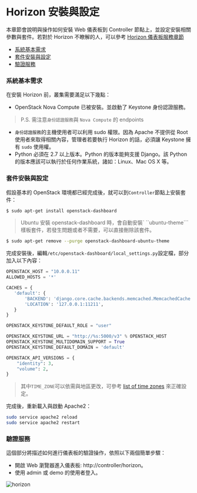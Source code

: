 # Horizon 安裝與設定
本章節會說明與操作如何安裝 Web 儀表板到 Controller 節點上，並設定安裝相關參數與套件。若對於 Horizon 不瞭解的人，可以參考 [Horizon 儀表板服務章節](../../../conceptions/horizon/README.md)

- [系統基本需求](#系統基本需求)
- [套件安裝與設定](#套件安裝與設定)
- [驗證服務](#驗證服務)

### 系統基本需求
在安裝 Horizon 前，叢集需要滿足以下幾點：
* OpenStack Nova Compute 已被安裝。並啟動了 Keystone 身份認證服務。
> P.S. 需注意```身份認證服務```與 ```Nova Compute``` 的 endpoints

* ```身份認證服務```的主機使用者可以利用 sudo 權限。因為 Apache 不提供從 Root 使用者來取得相關內容，管理者若要執行 Horizon  的話，必須讓 Keystone 擁有 ```sudo``` 使用權。
* Python 必須在 2.7 以上版本。Python 的版本能夠支援 Django。該 Python 的版本應該可以執行於任何作業系統，諸如：Linux、Mac OS X 等。

### 套件安裝與設定
假設基本的 OpenStack 環境都已經完成後，就可以到```Controller```節點上安裝套件：
```sh
$ sudo apt-get install openstack-dashboard
```
> Ubuntu 安裝 openstack-dashboard 時，會自動安裝` ``ubuntu-theme``` 樣板套件，若發生問題或者不需要，可以直接刪除該套件。
```sh
$ sudo apt-get remove --purge openstack-dashboard-ubuntu-theme
```

完成安裝後，編輯```/etc/openstack-dashboard/local_settings.py```設定檔，部分加入以下內容：
```py
OPENSTACK_HOST = "10.0.0.11"
ALLOWED_HOSTS = '*'

CACHES = {
   'default': {
       'BACKEND': 'django.core.cache.backends.memcached.MemcachedCache',
       'LOCATION': '127.0.0.1:11211',
   }
}

OPENSTACK_KEYSTONE_DEFAULT_ROLE = "user"

OPENSTACK_KEYSTONE_URL = "http://%s:5000/v3" % OPENSTACK_HOST
OPENSTACK_KEYSTONE_MULTIDOMAIN_SUPPORT = True
OPENSTACK_KEYSTONE_DEFAULT_DOMAIN = 'default'

OPENSTACK_API_VERSIONS = {
    "identity": 3,
    "volume": 2,
}
```
> 其中```TIME_ZONE```可以依需與地區更改，可參考 [list of time zones](https://en.wikipedia.org/wiki/List_of_tz_database_time_zones) 來正確設定。

完成後，重新載入與啟動 Apache2：
```sh
sudo service apache2 reload
sudo service apache2 restart
```

### 驗證服務
這個部分將描述如何進行儀表板的驗證操作，依照以下兩個簡單步驟：
* 開啟 Web 瀏覽器進入儀表板: http://controller/horizon。
* 使用 admin 或 demo 的使用者登入。

![horizon](images/horizon.png)
